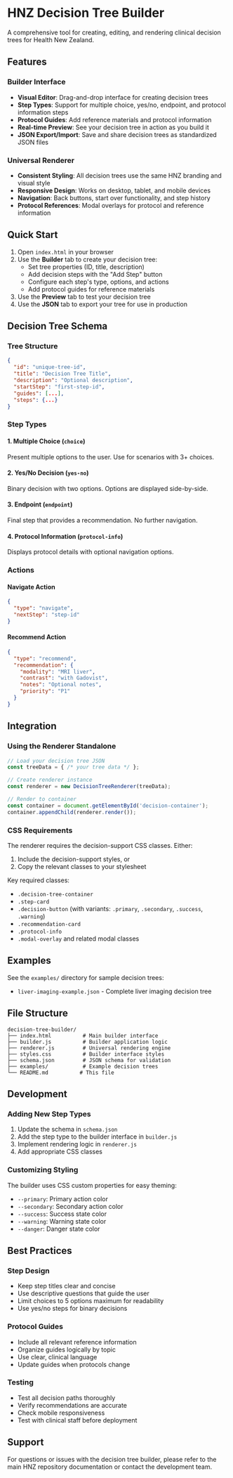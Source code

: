 # HNZ Decision Tree Builder

A comprehensive tool for creating, editing, and rendering clinical decision trees for Health New Zealand.

## Features

### Builder Interface
- **Visual Editor**: Drag-and-drop interface for creating decision trees
- **Step Types**: Support for multiple choice, yes/no, endpoint, and protocol information steps
- **Protocol Guides**: Add reference materials and protocol information
- **Real-time Preview**: See your decision tree in action as you build it
- **JSON Export/Import**: Save and share decision trees as standardized JSON files

### Universal Renderer
- **Consistent Styling**: All decision trees use the same HNZ branding and visual style
- **Responsive Design**: Works on desktop, tablet, and mobile devices
- **Navigation**: Back buttons, start over functionality, and step history
- **Protocol References**: Modal overlays for protocol and reference information

## Quick Start

1. Open `index.html` in your browser
2. Use the **Builder** tab to create your decision tree:
   - Set tree properties (ID, title, description)
   - Add decision steps with the "Add Step" button
   - Configure each step's type, options, and actions
   - Add protocol guides for reference materials
3. Use the **Preview** tab to test your decision tree
4. Use the **JSON** tab to export your tree for use in production

## Decision Tree Schema

### Tree Structure
```json
{
  "id": "unique-tree-id",
  "title": "Decision Tree Title",
  "description": "Optional description",
  "startStep": "first-step-id",
  "guides": [...],
  "steps": {...}
}
```

### Step Types

#### 1. Multiple Choice (`choice`)
Present multiple options to the user. Use for scenarios with 3+ choices.

#### 2. Yes/No Decision (`yes-no`)
Binary decision with two options. Options are displayed side-by-side.

#### 3. Endpoint (`endpoint`)
Final step that provides a recommendation. No further navigation.

#### 4. Protocol Information (`protocol-info`)
Displays protocol details with optional navigation options.

### Actions

#### Navigate Action
```json
{
  "type": "navigate",
  "nextStep": "step-id"
}
```

#### Recommend Action
```json
{
  "type": "recommend",
  "recommendation": {
    "modality": "MRI liver",
    "contrast": "with Gadovist",
    "notes": "Optional notes",
    "priority": "P1"
  }
}
```

## Integration

### Using the Renderer Standalone

```javascript
// Load your decision tree JSON
const treeData = { /* your tree data */ };

// Create renderer instance
const renderer = new DecisionTreeRenderer(treeData);

// Render to container
const container = document.getElementById('decision-container');
container.appendChild(renderer.render());
```

### CSS Requirements

The renderer requires the decision-support CSS classes. Either:
1. Include the decision-support styles, or
2. Copy the relevant classes to your stylesheet

Key required classes:
- `.decision-tree-container`
- `.step-card`
- `.decision-button` (with variants: `.primary`, `.secondary`, `.success`, `.warning`)
- `.recommendation-card`
- `.protocol-info`
- `.modal-overlay` and related modal classes

## Examples

See the `examples/` directory for sample decision trees:
- `liver-imaging-example.json` - Complete liver imaging decision tree

## File Structure

```
decision-tree-builder/
├── index.html          # Main builder interface
├── builder.js          # Builder application logic
├── renderer.js         # Universal rendering engine
├── styles.css          # Builder interface styles
├── schema.json         # JSON schema for validation
├── examples/           # Example decision trees
└── README.md          # This file
```

## Development

### Adding New Step Types

1. Update the schema in `schema.json`
2. Add the step type to the builder interface in `builder.js`
3. Implement rendering logic in `renderer.js`
4. Add appropriate CSS classes

### Customizing Styling

The builder uses CSS custom properties for easy theming:
- `--primary`: Primary action color
- `--secondary`: Secondary action color
- `--success`: Success state color
- `--warning`: Warning state color
- `--danger`: Danger state color

## Best Practices

### Step Design
- Keep step titles clear and concise
- Use descriptive questions that guide the user
- Limit choices to 5 options maximum for readability
- Use yes/no steps for binary decisions

### Protocol Guides
- Include all relevant reference information
- Organize guides logically by topic
- Use clear, clinical language
- Update guides when protocols change

### Testing
- Test all decision paths thoroughly
- Verify recommendations are accurate
- Check mobile responsiveness
- Test with clinical staff before deployment

## Support

For questions or issues with the decision tree builder, please refer to the main HNZ repository documentation or contact the development team.